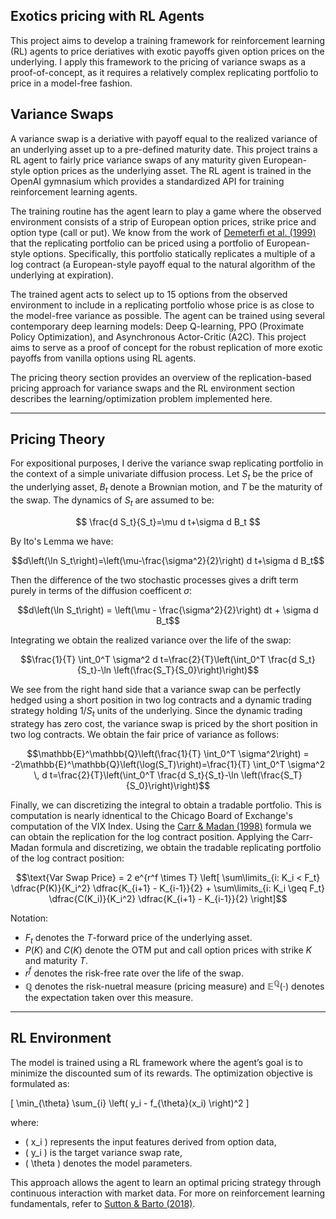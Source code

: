 ## Exotics pricing with RL Agents
This project aims to develop a training framework for reinforcement learning (RL) agents to price deriatives with exotic payoffs given option prices on the underlying. I apply this framework to the pricing of variance swaps as a proof-of-concept, as it requires a relatively complex replicating portfolio to price in a model-free fashion. 

## Variance Swaps

A variance swap is a deriative with payoff equal to the realized variance of an underlying asset up to a pre-defined maturity date. This project trains a RL agent to fairly price variance swaps of any maturity given European-style option prices as the underlying asset. The RL agent is trained in the OpenAI gymnasium which provides a standardized API for training reinforcement learning agents. 

The training routine has the agent learn to play a game where the observed environment consists of a strip of European option prices, strike price and option type (call or put). We know from the work of [Demeterfi et al. (1999)](https://doi.org/10.2307/2677652) that the replicating portfolio can be priced using a portfolio of European-style options. Specifically, this portfolio statically replicates a multiple of a log contract (a European-style payoff equal to the natural algorithm of the underlying at expiration).  

The trained agent acts to select up to 15 options from the observed environment to include in a replicating portfolio whose price is as close to the model-free variance as possible. The agent can be trained using several contemporary deep learning models: Deep Q-learning, PPO (Proximate Policy Optimization), and Asynchronous Actor-Critic (A2C). This project aims to serve as a proof of concept for the robust replication of more exotic payoffs from vanilla options using RL agents. 

The pricing theory section provides an overview of the replication-based pricing approach for variance swaps and the RL environment section describes the learning/optimization problem implemented here. 

---

## Pricing Theory

For expositional purposes, I derive the variance swap replicating portfolio in the context of a simple univariate diffusion process. Let $S_t$ be the price of the underlying asset, $B_t$ denote a Brownian motion, and $T$ be the maturity of the swap. The dynamics of $S_t$ are assumed to be:

$$
\frac{d S_t}{S_t}=\mu  d t+\sigma  d B_t
$$

By Ito's Lemma we have:
```math
d\left(\ln S_t\right)=\left(\mu-\frac{\sigma^2}{2}\right)  d t+\sigma  d B_t
```

Then the difference of the two stochastic processes gives a drift term purely in terms of the diffusion coefficent $\sigma$:
```math
d\left(\ln S_t\right) = \left(\mu - \frac{\sigma^2}{2}\right) dt + \sigma  d B_t
```

Integrating we obtain the realized variance over the life of the swap:
```math
\frac{1}{T} \int_0^T \sigma^2 d t=\frac{2}{T}\left(\int_0^T \frac{d S_t}{S_t}-\ln \left(\frac{S_T}{S_0}\right)\right)
```

We see from the right hand side that a variance swap can be perfectly hedged using a short position in two log contracts and a dynamic trading strategy holding $1/S_t$ units of the underlying. Since the dynamic trading strategy has zero cost, the variance swap is priced by the short position in two log contracts. We obtain the fair price of variance as follows:
```math
\mathbb{E}^\mathbb{Q}\left(\frac{1}{T} \int_0^T \sigma^2\right) = -2\mathbb{E}^\mathbb{Q}\left(\log(S_T)\right)=\frac{1}{T} \int_0^T \sigma^2 \, d t=\frac{2}{T}\left(\int_0^T \frac{d S_t}{S_t}-\ln \left(\frac{S_T}{S_0}\right)\right)
```

Finally, we can discretizing the integral to obtain a tradable portfolio. This is computation is nearly idnentical to the Chicago Board of Exchange's computation of the VIX Index.  Using the [Carr & Madan (1998)](https://doi.org/10.1111/j.1540-6261.1998.tb03270.x) formula we can obtain the replication for the log contract position. Applying the Carr-Madan formula and discretizing, we obtain the tradable replicating portfolio of the log contract position:
```math
\text{Var Swap Price} = 2 e^{r^f \times T} \left[ \sum\limits_{i: K_i < F_t} \dfrac{P(K)}{K_i^2} \dfrac{K_{i+1} - K_{i-1}}{2} + \sum\limits_{i: K_i \geq F_t} \dfrac{C(K_i)}{K_i^2} \dfrac{K_{i+1} - K_{i-1}}{2} \right]
```
Notation:
- $F_t$ denotes the $T$-forward price of the underlying asset.
- $P(K)$ and $C(K)$ denote the OTM put and call option prices with strike $K$ and maturity $T$.
- $r^f$ denotes the risk-free rate over the life of the swap.
- $\mathbb{Q}$ denotes the risk-nuetral measure (pricing measure) and $\mathbb{E}^\mathbb{Q}(\cdot)$ denotes the expectation taken over this measure.

---

## RL Environment

The model is trained using a RL framework where the agent’s goal is to minimize the discounted sum of its rewards.  The optimization objective is formulated as:

\[
\min_{\theta} \sum_{i} \left( y_i - f_{\theta}(x_i) \right)^2
\]

where:
- \( x_i \) represents the input features derived from option data,
- \( y_i \) is the target variance swap rate,
- \( \theta \) denotes the model parameters.

This approach allows the agent to learn an optimal pricing strategy through continuous interaction with market data. For more on reinforcement learning fundamentals, refer to [Sutton & Barto (2018)](http://incompleteideas.net/book/the-book-2nd.html).
